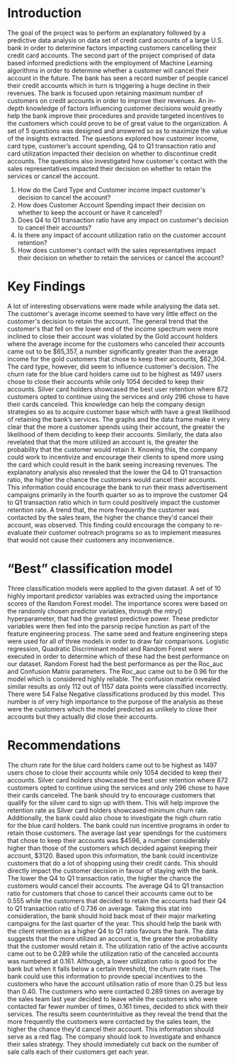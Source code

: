 # Introduction
The goal of the project was to perform an explanatory followed by a predictive data analysis on data set of credit card accounts of a large U.S. bank in order to determine factors impacting customers cancelling their credit card accounts. The second part of the project comprised of data based informed predictions with the employment of Machine Learning algorithms in order to determine whether a customer will cancel their account in the future. The bank has seen a record number of people cancel their credit accounts which in turn is triggering a huge decline in their revenues. The bank is focused upon retaining maximum number of customers on credit accounts in order to improve their revenues. An in-depth knowledge of factors influencing customer decisions would greatly help the bank improve their procedures and provide targeted incentives to the customers which could prove to be of great value to the organization. A set of 5 questions was designed and answered so as to maximize the value of the insights extracted. The questions explored how customer income, card type, customer’s account spending, Q4 to Q1 transaction ratio and card utilization impacted their decision on whether to discontinue credit accounts. The questions also investigated how customer's contact with the sales representatives impacted their decision on whether to retain the services or cancel the account.

1.	How do the Card Type and Customer income impact customer's decision to cancel the account?
2.	How does Customer Account Spending impact their decision on whether to keep the account or have it canceled?
3.	Does Q4 to Q1 transaction ratio have any impact on customer's decision to cancel their accounts?
4.	Is there any impact of account utilization ratio on the customer account retention?
5.	How does customer's contact with the sales representatives impact their decision on whether to retain the services or cancel the account?


# Key Findings

A lot of interesting observations were made while analysing the data set. The customer's average income seemed to have very little effect on the customer's decision to retain the account. The general trend that the customer's that fell on the lower end of the income spectrum were more inclined to close their account was violated by the Gold account holders where the average income for the customers who canceled their accounts came out to be $65,357, a number significantly greater than the average income for the gold customers that chose to keep their accounts, $62,304. The card type, however, did seem to influence customer's decision. The churn rate for the blue card holders came out to be highest as 1497 users chose to close their accounts while only 1054 decided to keep their accounts. Silver card holders showcased the best user retention where 872 customers opted to continue using the services and only 296 chose to have their cards canceled. This knowledge can help the company design strategies so as to acquire customer base which with have a great likelihood of retaining the bank’s services. The graphs and the data frame make it very clear that the more a customer spends using their account, the greater the likelihood of them deciding to keep their accounts. Similarly, the data also revelated that  that the more utilized an account is, the greater the probability that the customer would retain it. Knowing this, the company could work to incentivize and encourage their clients to spend more using the card which could result in the bank seeing increasing revenues. The explanatory analysis also revealed that the lower the Q4 to Q1 transaction ratio, the higher the chance the customers would cancel their accounts. This information could encourage the bank to run their mass advertisement campaigns primarily in the fourth quarter so as to improve the customer Q4 to Q1 transaction ratio which in turn could positively impact the customer retention rate. A trend that, the more frequently the customer was contacted by the sales team, the higher the chance they'd cancel their account, was observed. This finding could encourage the company to re-evaluate their customer outreach programs so as to implement measures that would not cause their customers any inconvenience. 


#  “Best” classification model
Three classification models were applied to the given dataset. A set of 10 highly important predictor variables was extracted using the importance scores of the Random Forest model. The importance scores were based on the randomly chosen predictor variables, through the mtry() hyperparameter, that had the greatest predictive power. These predictor variables were then fed into the parsnip recipe function as part of the feature engineering process. The same seed and feature engineering steps were used for all of three models in order to draw fair comparisons. Logistic regression, Quadratic Discriminant model and Random Forest were executed in order to determine which of these had the best performance on our dataset. Random Forest had the best performance as per the Roc_auc and Confusion Matrix parameters. The Roc_auc came out to be 0.96 for the model which is considered highly reliable. The confusion matrix revealed similar results as only 112 out of 1157 data points were classified incorrectly. There were 54 False Negative classifications produced by this model. This number is of very high importance to the purpose of the analysis as these were the customers which the model predicted as unlikely to close their accounts but they actually did close their accounts.  

# Recommendations
The churn rate for the blue card holders came out to be highest as 1497 users chose to close their accounts while only 1054 decided to keep their accounts. Silver card holders showcased the best user retention where 872 customers opted to continue using the services and only 296 chose to have their cards canceled. The bank should try to encourage customers that qualify for the silver card to sign up with them. This will help improve the retention rate as Silver card holders showcased minimum churn rate. Additionally, the bank could also chose to investigate the high churn ratio for the blue card holders. The bank could run incentive programs in order to retain those customers. 
The average last year spendings for the customers that chose to keep their accounts was $4596, a number considerably higher than those of the customers which decided against keeping their account, $3120. Based upon this information, the bank could incentivize customers that do a lot of shopping using their credit cards. This should directly impact the customer decision in favour of staying with the bank. 
The lower the Q4 to Q1 transaction ratio, the higher the chance the customers would cancel their accounts. The average Q4 to Q1 transaction ratio for customers that chose to cancel their accounts came out to be 0.555 while the customers that decided to retain the accounts had their Q4 to Q1 transaction ratio of 0.736 on average. Taking this stat into consideration, the bank should hold back most of their major marketing campaigns for the last quarter of the year. This should help the bank with the client retention as a higher Q4 to Q1 ratio favours the bank. 
The data suggests that the more utilized an account is, the greater the probability that the customer would retain it. The utilization ratio of the active accounts came out to be 0.289 while the utilization ratio of the canceled accounts was numbered at 0.161. Although, a lower utilization ratio is good for the bank but when it falls below a certain threshold, the churn rate rises. The bank could use this information to provide special incentives to the customers who have the account utilisation ratio of more than 0.25 but less than 0.40. 
The customers who were contacted 0.289 times on average by the sales team last year decided to leave while the customers who were contacted far fewer number of times, 0.161 times, decided to stick with their services. The results seem counterintuitive as they reveal the trend that the more frequently the customers were contacted by the sales team, the higher the chance they'd cancel their account. This information should serve as a red flag. The company should look to investigate and enhance their sales strategy. They should immediately cut back on the number of sale calls each of their customers get each year.  
